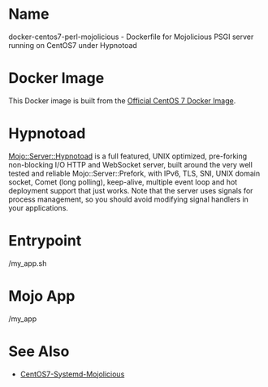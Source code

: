 # Name

docker-centos7-perl-mojolicious - Dockerfile for Mojolicious PSGI server running on CentOS7 under Hypnotoad 

# Docker Image

This Docker image is built from the [Official CentOS 7 Docker Image](https://hub.docker.com/_/centos).

# Hypnotoad

[Mojo::Server::Hypnotoad](https://docs.mojolicious.org/Mojo/Server/Hypnotoad) is a full featured, UNIX optimized, pre-forking non-blocking I/O HTTP and WebSocket server, built around the very well tested and reliable Mojo::Server::Prefork, with IPv6, TLS, SNI, UNIX domain socket, Comet (long polling), keep-alive, multiple event loop and hot deployment support that just works. Note that the server uses signals for process management, so you should avoid modifying signal handlers in your applications.

# Entrypoint

/my_app.sh

# Mojo App

/my_app

# See Also

* [CentOS7-Systemd-Mojolicious](https://github.com/bislink/CentOS7-Systemd-Mojolicious)
